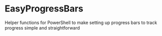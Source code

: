 # EasyProgressBars

Helper functions for PowerShell to make setting up progress bars to track progress simple and straightforward
